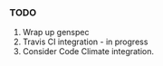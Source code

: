 ### TODO

1. Wrap up genspec
1. Travis CI integration - in progress
1. Consider Code Climate integration.
